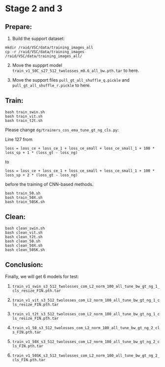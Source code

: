 # Stage 2 and 3

## Prepare:
1. Build the support dataset:
```
mkdir /raid/VSC/data/training_images_all
cp -r /raid/VSC/data/training_images /raid/VSC/data/training_images_all/
```

2. Move the suppprt model ```train_v1_50C_s27_512_twolosses_m0.6_all_bw.pth.tar``` to here.

3. Move the support files ```pull_gt_all_shuffle_q.pickle``` and ```pull_gt_all_shuffle_r.pickle``` to here.


## Train:

```
bash train_swin.sh
bash train_vit.sh
bash train_t2t.sh
```
Please change ```dg/trainers_cos_ema_tune_gt_ng_cls.py```:

Line 127 from 
```
loss = loss_ce + loss_ce_1 + loss_ce_small + loss_ce_small_1 + 100 * loss_sp + 1 * (loss_gt - loss_ng)
```
to 
```
loss = loss_ce + loss_ce_1 + loss_ce_small + loss_ce_small_1 + 100 * loss_sp + 2 * (loss_gt - loss_ng)
```
before the training of CNN-based methods.

```
bash train_50.sh
bash train_50X.sh
bash train_50SK.sh
```

## Clean:

```
bash clean_swin.sh
bash clean_vit.sh
bash clean_t2t.sh
bash clean_50.sh
bash clean_50X.sh
bash clean_50SK.sh
```

## Conclusion:
Finally, we will get $6$ models for test:
1. ```train_v1_swin_s3_512_twolosses_com_L2_norm_100_all_tune_bw_gt_ng_1_cls_resize_FIN.pth.tar```

2. ```train_v1_vit_s3_512_twolosses_com_L2_norm_100_all_tune_bw_gt_ng_1_cls_resize_FIN.pth.tar```

3. ```train_v1_t2t_s3_512_twolosses_com_L2_norm_100_all_tune_bw_gt_ng_1_cls_resize_FIN.pth.tar```

4. ```train_v1_50_s3_512_twolosses_com_L2_norm_100_all_tune_bw_gt_ng_2_cls_FIN.pth.tar```

5. ```train_v1_50X_s3_512_twolosses_com_L2_norm_100_all_tune_bw_gt_ng_2_cls_FIN.pth.tar```

6. ```train_v1_50SK_s3_512_twolosses_com_L2_norm_100_all_tune_bw_gt_ng_2_cls_FIN.pth.tar```
